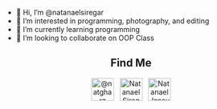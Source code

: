 - 👋 Hi, I’m @natanaelsiregar
- 👀 I’m interested in programming, photography, and editing
- 🌱 I’m currently learning programming
- 💞️ I’m looking to collaborate on OOP Class

<h2 align="center">Find Me</h2>

<p align="center">
  <a href="https://www.instagram.com/natgharz/" title="@natgharz" target="blank" ><img src="https://cdn-icons-png.flaticon.com/512/174/174855.png" alt="@natgharz" width="45" /></a> &nbsp;
  <a href="https://www.youtube.com/channel/UCTnHgoc828X6nYG7C9uB7xg/" title="Natanael Siregar" target="blank" ><img src="https://cdn-icons-png.flaticon.com/512/174/174883.png" alt="Natanael Siregar" width="45" /></a> &nbsp;
  <a href="https://www.linkedin.com/in/natanaeljansudinsiregar/" title="Natanael Jansudin Siregar" target="blank" ><img src="https://cdn-icons-png.flaticon.com/512/174/174857.png" alt="Natanael Jansudin Siregar" width="45" /></a>
</p>

<!---
natanaelsiregar/natanaelsiregar is a ✨ special ✨ repository because its `README.md` (this file) appears on your GitHub profile.
You can click the Preview link to take a look at your changes.
--->
